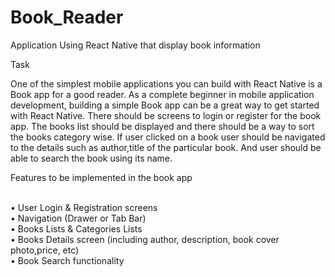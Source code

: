 # Book_Reader
Application Using React Native that display book information <br>

Task <br>

One of the simplest mobile applications you can build with React Native is a Book app for a good reader. As a complete beginner in mobile application development, building a simple Book app can be a great way to get started with React Native. There should be screens to login or register for the book app. The books list should be displayed and there should be a way to sort the books category wise. If user clicked on a book user should be navigated to the details such as author,title of the particular book. And user should be able to search the book using its name. <br>


Features to be implemented in the book app <br><br>

• User Login & Registration screens <br>
• Navigation (Drawer or Tab Bar) <br>
• Books Lists & Categories Lists <br>
• Books Details screen (including author, description, book cover photo,price, etc) <br>
• Book Search functionality<br>
